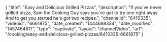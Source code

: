 {
    "title": "Easy and Delicious Grilled Pizzas",
    "description": "If you've never grilled pizza, Sam the Cooking Guy says you've got to try one right away. And to get you started he's got two recipes.",
    "channelid": "6410335",
    "videoid": "6661875",
    "date_created": "1444688334",
    "date_modified": "1457464817",
    "type": "captivate",
    "layout": "channelVideo",
    "url": "\/cooking\/easy-and-delicious-grilled-pizzas\/6410335-6661875"
}
